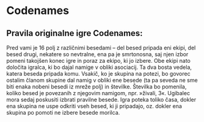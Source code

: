 # Codenames

## Pravila originalne igre Codenames:
Pred vami je 16 polj z različnimi besedami – del besed pripada eni ekipi,
del besed drugi, nekatere so nevtralne, ena pa je smrtonosna, saj njen izbor
pomeni takojšen konec igre in poraz za ekipo, ki jo izbere. Obe ekipi nato
določita igralca, ki bo dajal namige v obliki asociacij. Ta dva bosta vedela,
katera beseda pripada komu. Vsakič, ko je skupina na potezi, bo govorec ostalim
članom skupine dal namig v obliki ene besede (ta pa seveda ne sme biti enaka
nobeni besedi iz mreže polj) in številke. Številka bo pomenila, koliko besed
je povezanih z njegovim namigom, npr. »živali, 3«. Ugibalec mora sedaj
poskusiti izbrati pravilne besede. Igra poteka toliko časa, dokler ena skupina ne
uspe odkriti vseh besed, ki ji pripadajo, oz. dokler ena skupina po pomoti
ne izbere besede morilca.
